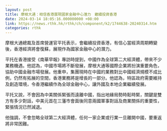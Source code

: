 ```yaml
---
layout: post
title: 摩根大通：相信香港展現國家金融中心潛力　繼續投資香港
date: 2024-03-14 18:05:16.000000000 +08:00
link: https://news.rthk.hk/rthk/ch/component/k2/1744638-20240314.htm
categories: rthk
---
```


摩根大通總裁及首席營運官平托表示，會繼續投資香港，有信心當經濟周期轉變後，香港經濟將會復蘇，展現作為國家金融中心的潛力。

平托在香港接受《南華早報》專訪時提到，中國作為全球第二大經濟體，帶來不少業務機遇。他認為，中國市場將不斷發展，摩根大通等國際企業將扮演重要角色，協助中國金融市場發展。他重申，集團現時在中國的業務對比中國經濟規模不成比例，仍然有拓展的空間，香港業務將是增長的一部分。他認為，特區政府需要維持及創造環境，令香港繼續作為全球金融中心，讓外國及本地企業繼續發展。

平托又說，不會因為中美關係緊張而遠離中國，指出地緣局勢時鬆時緊，關鍵是雙方有多少對話，中美元首在三藩市會面後同意兩國軍事對話及商業關係的重要性，緊張情況已然減退。

他強調，不會忽略全球第二大經濟體，任何一家企業或行業一旦離開中國，要重返將非常困難。

